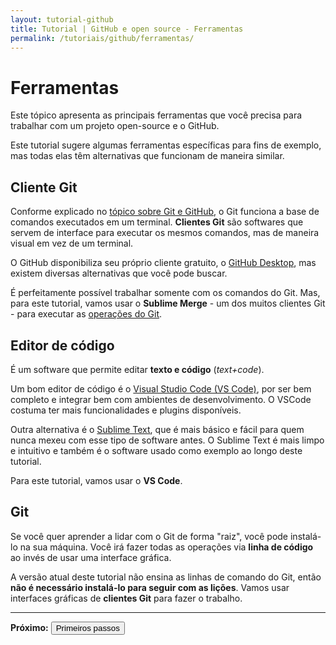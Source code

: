 ```yaml
---
layout: tutorial-github
title: Tutorial | GitHub e open source - Ferramentas
permalink: /tutoriais/github/ferramentas/
---
```


# Ferramentas

Este tópico apresenta as principais ferramentas que você precisa para trabalhar com um projeto open-source e o GitHub.

Este tutorial sugere algumas ferramentas específicas para fins de exemplo, mas todas elas têm alternativas que funcionam de maneira similar.

## Cliente Git

Conforme explicado no [tópico sobre Git e GitHub](/tutoriais/github/git-github/), o Git funciona a base de comandos executados em um terminal. **Clientes Git** são softwares que servem de interface para executar os mesmos comandos, mas de maneira visual em vez de um terminal.

O GitHub disponibiliza seu próprio cliente gratuito, o [GitHub Desktop](https://desktop.github.com/), mas existem diversas alternativas que você pode buscar.

É perfeitamente possível trabalhar somente com os comandos do Git. Mas, para este tutorial, vamos usar o **Sublime Merge** - um dos muitos clientes Git - para executar as [operações do Git](/tutoriais/github/terminologia/#operações-do-git).

## Editor de código

É um software que permite editar **texto e código** (*text+code*).

Um bom editor de código é o [Visual Studio Code (VS Code)](https://code.visualstudio.com/), por ser bem completo e integrar bem com ambientes de desenvolvimento. O VSCode costuma ter mais funcionalidades e plugins disponíveis.

Outra alternativa é o [Sublime Text](https://www.sublimetext.com/), que é mais básico e fácil para quem nunca mexeu com esse tipo de software antes. O Sublime Text é mais limpo e intuitivo e também é o software usado como exemplo ao longo deste tutorial.

Para este tutorial, vamos usar o **VS Code**.

## Git

Se você quer aprender a lidar com o Git de forma "raiz", você pode instalá-lo na sua máquina. Você irá fazer todas as operações via **linha de código** ao invés de usar uma interface gráfica.

A versão atual deste tutorial não ensina as linhas de comando do Git, então **não é necessário instalá-lo para seguir com as lições**. Vamos usar interfaces gráficas de **clientes Git** para fazer o trabalho.

---

<p class="proxima-unidade"><b>Próximo:</b> <a href="/tutoriais/github/primeiros-passos/"><button type="button" class="btn btn-dark">Primeiros passos</button></a></p>
